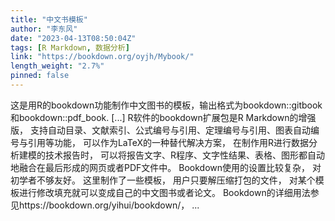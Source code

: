 ```yaml
---
title: "中文书模板"
author: "李东风"
date: "2023-04-13T08:50:04Z"
tags: [R Markdown, 数据分析]
link: "https://bookdown.org/oyjh/Mybook/"
length_weight: "2.7%"
pinned: false
---
```


这是用R的bookdown功能制作中文图书的模板，输出格式为bookdown::gitbook和bookdown::pdf_book. [...] R软件的bookdown扩展包是R Markdown的增强版， 支持自动目录、文献索引、公式编号与引用、定理编号与引用、图表自动编号与引用等功能， 可以作为LaTeX的一种替代解决方案， 在制作用R进行数据分析建模的技术报告时， 可以将报告文字、R程序、文字性结果、表格、图形都自动地融合在最后形成的网页或者PDF文件中。 Bookdown使用的设置比较复杂， 对初学者不够友好。 这里制作了一些模板， 用户只要解压缩打包的文件， 对某个模板进行修改填充就可以变成自己的中文图书或者论文。 Bookdown的详细用法参见https://bookdown.org/yihui/bookdown/， ...
